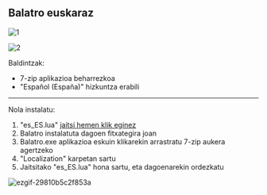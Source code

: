 ## Balatro euskaraz

![1](https://github.com/user-attachments/assets/841def8e-ebc0-48ce-bad5-fd8cac106d82)

![2](https://github.com/user-attachments/assets/fc3890c8-0df0-4a20-b998-41c652e5cefc)


Baldintzak:
* 7-zip aplikazioa beharrezkoa
* "Español (España)" hizkuntza erabili

_____________________________________________________________________________________________________________________

Nola instalatu:
1. "es_ES.lua" [jaitsi hemen klik eginez](https://drive.google.com/file/d/1j2kTKX_hfq-d-2Gz5gFHqpbFPtLnXltd/view?usp=sharing)
2. Balatro instalatuta dagoen fitxategira joan
3. Balatro.exe aplikazioa eskuin klikarekin arrastratu 7-zip aukera agertzeko
4. "Localization" karpetan sartu
5. Jaitsitako "es_ES.lua" hona sartu, eta dagoenarekin ordezkatu

![ezgif-29810b5c2f853a](https://github.com/user-attachments/assets/120ea39b-f9b9-424d-9afa-9d8037dc2331)
